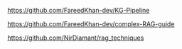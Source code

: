 

https://github.com/FareedKhan-dev/KG-Pipeline

https://github.com/FareedKhan-dev/complex-RAG-guide

https://github.com/NirDiamant/rag_techniques
